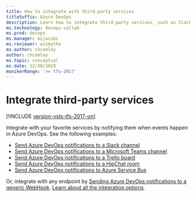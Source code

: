 ```yaml
---
title: How to integrate with third-party services
titleSuffix: Azure DevOps 
description: Learn how to integrate third-party services, such as Slack, Microsoft Teams, and others with Azure DevOps and Team Foundation Server (TFS)
ms.technology: devops-collab
ms.prod: devops
ms.manager: mijacobs
ms.reviewer: wismythe
ms.author: chcomley
author: chcomley
ms.topic: conceptual
ms.date: 12/30/2019  
monikerRange: '>= tfs-2017'
---
```


# Integrate third-party services

[!INCLUDE [version-vsts-tfs-2017-on](../includes/version-tfs-2017-through-vsts.md)]

Integrate with your favorite services by notifying them when events happen in Azure DevOps. See the following examples:

* [Send Azure DevOps notifications to a Slack channel](../service-hooks/services/slack.md)
* [Send Azure DevOps notifications to a Microsoft Teams channel](../service-hooks/services/teams.md)
* [Send Azure DevOps notifications to a Trello board](../service-hooks/services/trello.md)
* [Send Azure DevOps notifications to a HipChat room](../service-hooks/services/hipchat.md)
* [Send Azure DevOps notifications to Azure Service Bus](../service-hooks/services/azure-service-bus.md)

Or, integrate with any endpoint by [Sending Azure DevOps notifications to a generic WebHook](../service-hooks/services/webhooks.md). [Learn about all the integration options](../service-hooks/index.md).

